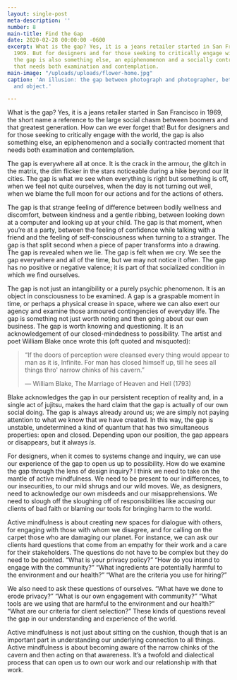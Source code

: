 ```yaml
---
layout: single-post
meta-description: ''
number: 8
main-title: Find the Gap
date: 2020-02-28 00:00:00 -0600
excerpt: What is the gap? Yes, it is a jeans retailer started in San Francisco in
  1969. But for designers and for those seeking to critically engage with the world,
  the gap is also something else, an epiphenomenon and a socially contracted moment
  that needs both examination and contemplation.
main-image: "/uploads/uploads/flower-home.jpg"
caption: 'An illusion: the gap between photograph and photographer, between subject
  and object.'

---
```

What is the gap? Yes, it is a jeans retailer started in San Francisco in 1969, the short name a reference to the large social chasm between boomers and that greatest generation. How can we ever forget that! But for designers and for those seeking to critically engage with the world, the gap is also something else, an epiphenomenon and a socially contracted moment that needs both examination and contemplation.

The gap is everywhere all at once. It is the crack in the armour, the glitch in the matrix, the dim flicker in the stars noticeable during a hike beyond our lit cities. The gap is what we see when everything is right but something is off, when we feel not quite ourselves, when the day is not turning out well, when we blame the full moon for our actions and for the actions of others.

The gap is that strange feeling of difference between bodily wellness and discomfort, between kindness and a gentle ribbing, between looking down at a computer and looking up at your child. The gap is that moment, when you’re at a party, between the feeling of confidence while talking with a friend and the feeling of self-consciousness when turning to a stranger. The gap is that split second when a piece of paper transforms into a drawing. The gap is revealed when we lie. The gap is felt when we cry. We see the gap everywhere and all of the time, but we may not notice it often. The gap has no positive or negative valence; it is part of that socialized condition in which we find ourselves.

The gap is not just an intangibility or a purely psychic phenomenon. It is an object in consciousness to be examined. A gap is a graspable moment in time, or perhaps a physical crease in space, where we can also exert our agency and examine those armoured contingencies of everyday life. The gap is something not just worth noting and then going about our own business. The gap is worth knowing and questioning. It is an acknowledgement of our closed-mindedness to possibility. The artist and poet William Blake once wrote this (oft quoted and misquoted):

> “If the doors of perception were cleansed every thing would appear to man as it is, Infinite. For man has closed himself up, till he sees all things thro' narrow chinks of his cavern.”
>
> ― William Blake, The Marriage of Heaven and Hell (1793)

Blake acknowledges the gap in our persistent reception of reality and, in a single act of jujitsu, makes the hard claim that the gap is actually of our own social doing. The gap is always already around us; we are simply not paying attention to what we know that we have created. In this way, the gap is unstable, undetermined  a kind of quantum that has two simultaneous properties: open and closed. Depending upon our position, the gap appears or disappears, but it always _is_.

For designers, when it comes to systems change and inquiry, we can use our experience of the gap to open us up to possibility. How do we examine the gap through the lens of design inquiry? I think we need to take on the mantle of active mindfulness. We need to be present to our indifferences, to our insecurities, to our mild shrugs and our wild moves. We, as designers, need to acknowledge our own misdeeds and our misapprehensions. We need to slough off the sloughing off of responsibilities like accusing our clients of bad faith or blaming our tools for bringing harm to the world.

Active mindfulness is about creating new spaces for dialogue with others, for engaging with those with whom we disagree, and for calling on the carpet those who are damaging our planet. For instance, we can ask our clients hard questions that come from an empathy for their work and a care for their stakeholders. The questions do not have to be complex but they do need to be pointed. “What is your privacy policy?” “How do you intend to engage with the community?” “What ingredients are potentially harmful to the environment and our health?” “What are the criteria you use for hiring?”

We also need to ask these questions of ourselves. “What have we done to erode privacy?” “What is our own engagement with community?” “What tools are we using that are harmful to the environment and our health?” “What are our criteria for client selection?” These kinds of questions reveal the gap in our understanding and experience of the world.

Active mindfulness is not just about sitting on the cushion, though that is an important part in understanding our underlying connection to all things. Active mindfulness is about becoming aware of the narrow chinks of the cavern and then acting on that awareness. It’s a twofold and dialectical process that can open us to own our work and our relationship with that work.